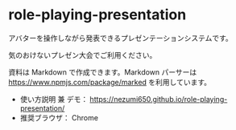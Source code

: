 # role-playing-presentation
アバターを操作しながら発表できるプレゼンテーションシステムです。

気のおけないプレゼン大会でご利用ください。

資料は Markdown で作成できます。Markdown パーサーは https://www.npmjs.com/package/marked を利用しています。

* 使い方説明 兼 デモ： https://nezumi650.github.io/role-playing-presentation/
* 推奨ブラウザ： Chrome
